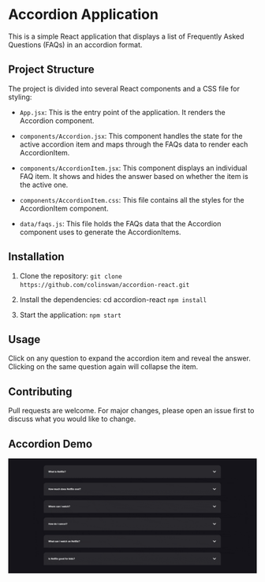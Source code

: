 # Accordion Application

This is a simple React application that displays a list of Frequently Asked Questions (FAQs) in an accordion format.

## Project Structure

The project is divided into several React components and a CSS file for styling:

- `App.jsx`: This is the entry point of the application. It renders the Accordion component.

- `components/Accordion.jsx`: This component handles the state for the active accordion item and maps through the FAQs data to render each AccordionItem.

- `components/AccordionItem.jsx`: This component displays an individual FAQ item. It shows and hides the answer based on whether the item is the active one.

- `components/AccordionItem.css`: This file contains all the styles for the AccordionItem component.

- `data/faqs.js`: This file holds the FAQs data that the Accordion component uses to generate the AccordionItems.

## Installation

1. Clone the repository:
`git clone https://github.com/colinswan/accordion-react.git`

1. Install the dependencies:
cd accordion-react
`npm install`

1. Start the application:
`npm start`

## Usage

Click on any question to expand the accordion item and reveal the answer. Clicking on the same question again will collapse the item.

## Contributing

Pull requests are welcome. For major changes, please open an issue first to discuss what you would like to change.

## Accordion Demo
![Application Demo](./src/assets/accordion-demo.gif)
